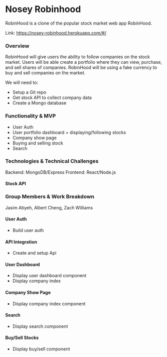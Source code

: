 # Nosey Robinhood
RobinHood is a clone of the popular stock market web app RobinHood.

Link: https://nosey-robinhood.herokuapp.com/#/

### Overview

RobinHood will give users the ability to follow companies on the stock market. Users will be able create a portfolio where they can view, purchase, and sell shares of companies. RobinHood will be using a fake currency to buy and sell companies on the market.

We will need to:
* Setup a Git repo
* Get stock API to collect company data
* Create a Mongo database

### Functionality & MVP
* User Auth
* User portfolio dashboard + displaying/following stocks
* Company show page
* Buying and selling stock
* Search

### Technologies & Technical Challenges

Backend: MongoDB/Express
Frontend: React/Node.js

#### Stock API

### Group Members & Work Breakdown
Jasim Atiyeh, Albert Cheng, Zach Williams

#### User Auth
* Build user auth

#### API Integration
* Create and setup Api

#### User Dashboard
* Display user dashboard component
* Display company index

#### Company Show Page
* Display company index component

#### Search
* Display search component

#### Buy/Sell Stocks
* Display buy/sell component
